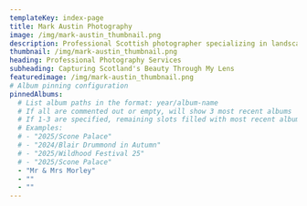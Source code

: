 ```yaml
---
templateKey: index-page
title: Mark Austin Photography
image: /img/mark-austin_thumbnail.png
description: Professional Scottish photographer specializing in landscape, portrait, and documentary photography. Capturing the beauty of Scotland and beyond.
thumbnail: /img/mark-austin_thumbnail.png
heading: Professional Photography Services
subheading: Capturing Scotland's Beauty Through My Lens
featuredimage: /img/mark-austin_thumbnail.png
# Album pinning configuration
pinnedAlbums:
  # List album paths in the format: year/album-name
  # If all are commented out or empty, will show 3 most recent albums
  # If 1-3 are specified, remaining slots filled with most recent albums
  # Examples:
  # - "2025/Scone Palace"
  # - "2024/Blair Drummond in Autumn" 
  # - "2025/Wildhood Festival 25"
  # - "2025/Scone Palace"
  - "Mr & Mrs Morley"
  - ""
  - ""
---
```

